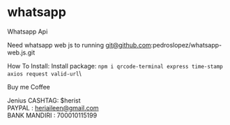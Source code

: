# whatsapp
Whatsapp Api

Need whatsapp web js to running
git@github.com:pedroslopez/whatsapp-web.js.git

How To Install:
Install package:
```npm i qrcode-terminal express time-stamp axios request valid-url```\

Buy me Coffee

Jenius CASHTAG: $herist\
PAYPAL : heriaileen@gmail.com\
BANK MANDIRI : 700010115199
